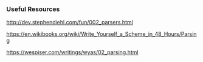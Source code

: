 ### Useful Resources

http://dev.stephendiehl.com/fun/002_parsers.html

https://en.wikibooks.org/wiki/Write_Yourself_a_Scheme_in_48_Hours/Parsing

https://wespiser.com/writings/wyas/02_parsing.html
